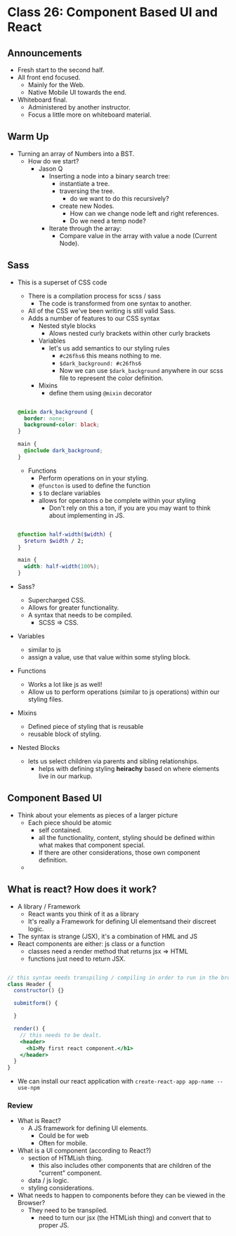 # Class 26: Component Based UI and React

## Announcements

- Fresh start to the second half.
- All front end focused.
  - Mainly for the Web.
  - Native Mobile UI towards the end.
- Whiteboard final.
  - Administered by another instructor.
  - Focus a little more on whiteboard material.

## Warm Up

- Turning an array of Numbers into a BST.
  - How do we start?
    - Jason Q
      - Inserting a node into a binary search tree:
        - instantiate a tree.
        - traversing the tree.
          - do we want to do this recursively?
        - create new Nodes.
          - How can we change node left and right references.
          - Do we need a temp node?
      - Iterate through the array:
        - Compare value in the array with value a node (Current Node).

## Sass

- This is a superset of CSS code
  - There is a compilation process for scss / sass
    - The code is transformed from one syntax to another.
  - All of the CSS we've been writing is still valid Sass.
  - Adds a number of features to our CSS syntax
    - Nested style blocks
      - Alows nested curly brackets within other curly brackets
    - Variables
      - let's us add semantics to our styling rules
        - `#c26fhs6` this means nothing to me.
        - `$dark_background: #c26fhs6`
        - Now we can use `$dark_background` anywhere in our scss file to represent the color definition.
    - Mixins
      - define them using `@mixin` decorator

  ```scss

  @mixin dark_background {
    border: none;
    background-color: black;
  }

  main {
    @include dark_background;
  }

  ```

  - Functions
    - Perform operations on in your styling.
    - `@functon` is used to define the function
    - `$` to declare variables
    - allows for operatons o be complete within your styling
      - Don't rely on this a ton, if you are you may want to think about implementing in JS.

  ```scss

  @function half-width($width) {
    $return $width / 2;
  }

  main {
    width: half-width(100%);
  }

  ```

- Sass?
  - Supercharged CSS.
  - Allows for greater functionality.
  - A syntax that needs to be compiled.
    - SCSS => CSS.
- Variables
  - similar to js
  - assign a value, use that value within some styling block.
- Functions
  - Works a lot like js as well!
  - Allow us to perform operations (similar to js operations) within our styling files.
- Mixins
  - Defined piece of styling that is reusable
  - reusable block of styling.
- Nested Blocks
  - lets us select children via parents and sibling relationships.
    - helps with defining styling **heirachy** based on where elements live in our markup.

## Component Based UI

- Think about your elements as pieces of a larger picture
  - Each piece should be atomic
    - self contained.
    - all the functionality, content, styling should be defined within what makes that component special.
    - If there are other considerations, those own component definition.
  - 

## What is react?  How does it work?

- A library / Framework
  - React wants you think of it as a library
  - It's really a Framework for defining UI elementsand their discreet logic.
- The syntax is strange (JSX), it's a combination of HML and JS
- React components are either: js class or a function
  - classes need a render method that returns jsx => HTML
  - functions just need to return JSX.

```jsx

// this syntax needs transpiling / compiling in order to run in the brower.
class Header {
  constructor() {}

  submitform() {

  }

  render() {
    // this needs to be dealt.
    <header>
      <h1>My first react component.</h1>
    </header>
  }
}

```

- We can install our react application with `create-react-app app-name --use-npm`

### Review

- What is React?
  - A JS framework for defining UI elements.
    - Could be for web
    - Often for mobile.
- What is a UI component (according to React?)
  - section of HTMLish thing.
    - this also includes other components that are children of the "current" component.
  - data / js logic.
  - styling considerations.
- What needs to happen to components before they can be viewed in the Browser?
  - They need to be transpiled.
    - need to turn our jsx (the HTMLish thing) and convert that to proper JS.
